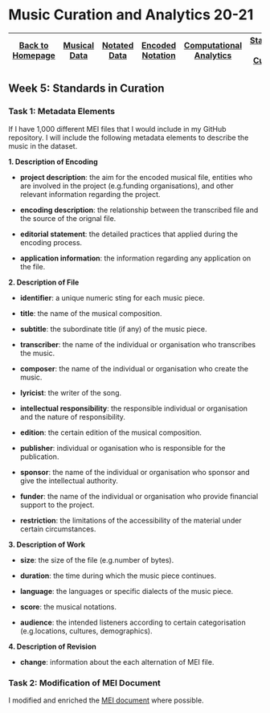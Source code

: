 # Music Curation and Analytics 20-21

| [Back to Homepage](https://github.com/chenjcharlotte/MCA-2020/blob/master/README.md) | [Musical Data](https://github.com/chenjcharlotte/MCA-2020/blob/master/weeklyTasks/week1.md) | [Notated Data](https://github.com/chenjcharlotte/MCA-2020/blob/master/weeklyTasks/week2.md) | [Encoded Notation](https://github.com/chenjcharlotte/MCA-2020/blob/master/weeklyTasks/week3.md) | [Computational Analytics](https://github.com/chenjcharlotte/MCA-2020/blob/master/weeklyTasks/week4.md) | [Standards in Curation](https://github.com/chenjcharlotte/MCA-2020/blob/master/weeklyTasks/week5.md) |
|---|---|---|---|---|---|


## Week 5: Standards in Curation

### Task 1: Metadata Elements 

If I have 1,000 different MEI files that I would include in my GitHub repository. I will include the following metadata elements to describe the music in the dataset. 

**1. Description of Encoding**

- **project description**: the aim for the encoded musical file, entities who are involved in the project (e.g.funding organisations), and other relevant information regarding the project. 

- **encoding description**: the relationship between the transcribed file and the source of the orignal file. 

- **editorial statement**: the detailed practices that applied during the encoding process. 

- **application information**: the information regarding any application on the file. 

**2. Description of File**

- **identifier**: a unique numeric sting for each music piece. 

- **title**: the name of the musical composition. 

- **subtitle**: the subordinate title (if any) of the music piece. 

- **transcriber**: the name of the individual or organisation who transcribes the music. 

- **composer**: the name of the individual or organisation who create the music.

- **lyricist**: the writer of the song. 

- **intellectual responsibility**: the responsible individual or organisation and the nature of responsibility. 

- **edition**: the certain edition of the musical composition. 

- **publisher**: individual or oganisation who is responsible for the publication. 

- **sponsor**: the name of the individual or organisation who sponsor and give the intellectual authority. 

- **funder**: the name of the individual or organisation who provide financial support to the project. 

- **restriction**: the limitations of the accessibility of the material under certain circumstances. 

**3. Description of Work**

- **size**: the size of the file (e.g.number of bytes). 

- **duration**: the time during which the music piece continues. 

- **language**: the languages or specific dialects of the music piece. 

- **score**: the musical notations. 

- **audience**: the intended listeners according to certain categorisation (e.g.locations, cultures, demographics). 

**4. Description of Revision**

- **change**: information about the each alternation of MEI file. 

### Task 2: Modification of MEI Document

I modified and enriched the [MEI document](https://github.com/chenjcharlotte/MCA-2020/blob/master/data/week5_Youll_Be_Back.mei%20) where possible. 
